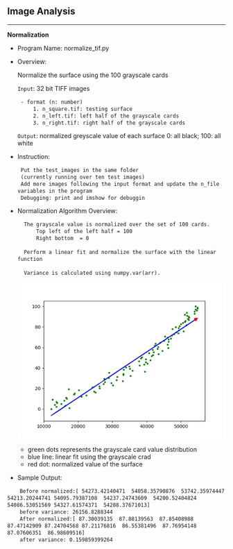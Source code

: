 ## Image Analysis
----------
**Normalization**
 * Program Name: normalize_tif.py
 * Overview:
 
    Normalize the surface using the 100 grayscale cards
    
    ```Input```: 32 bit TIFF images
    
        - format (n: number)
            1. n_square.tif: testing surface
            2. n_left.tif: left half of the grayscale cards
            3. n_right.tif: right half of the grayscale cards
             
    ```Output```: normalized greyscale value of each surface
        0: all black; 100: all white
 * Instruction: 
 
        Put the test_images in the same folder
        (currently running over ten test images)
        Add more images following the input format and update the n_file variables in the program
        Debugging: print and imshow for debuggin
        
* Normalization Algorithm Overview:
    
        The grayscale value is normalized over the set of 100 cards. 
            Top left of the left half = 100 
            Right bottom  = 0

        Perform a linear fit and normalize the surface with the linear function

        Variance is calculated using numpy.var(arr).
    
    ![plot](https://github.com/cniii/Passive-Sampler/blob/master/normalize_sample_plot.png)
   
    - green dots represents the grayscale card value distribution
    - blue line: linear fit using the grayscale crad
    - red dot: normalized value of the surface
* Sample Output:
```
    Before normalized:[ 54273.42140471  54058.35790876  53742.35974447 54213.20244741 54095.79387108  54237.24743609  54200.52404824 54086.53051569 54327.61574371  54288.37671013]
    before variance: 26156.8288344
    After normalized:[ 87.30039135  87.88139563  87.85408988  87.47142909 87.24704568 87.21176816  86.55381496  87.76954148  87.07606351  86.98609516]
    after variance: 0.159859399264
```

